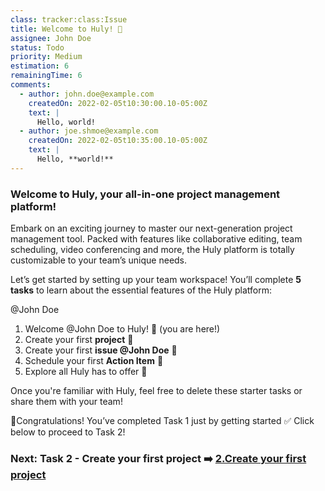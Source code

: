 ```yaml
---
class: tracker:class:Issue
title: Welcome to Huly! 🌟
assignee: John Doe
status: Todo
priority: Medium
estimation: 6
remainingTime: 6
comments:
  - author: john.doe@example.com
    createdOn: 2022-02-05t10:30:00.10-05:00Z
    text: |
      Hello, world!
  - author: joe.shmoe@example.com
    createdOn: 2022-02-05t10:35:00.10-05:00Z
    text: |
      Hello, **world!**
---
```

### **Welcome to Huly, your all-in-one project management platform!** 

Embark on an exciting journey to master our next-generation project management tool. Packed with features like collaborative editing, team scheduling, video conferencing and more, the Huly platform is totally customizable to your team’s unique needs.

Let’s get started by setting up your team workspace! You’ll complete **5 tasks** to learn about the essential features of the Huly platform:

@John Doe

1. Welcome @John Doe to Huly! 🌟 (you are here!)
2. Create your first **project** 📌
3. Create your first **issue @John Doe** 📝
4. Schedule your first **Action Item** 📆
5. Explore all Huly has to offer 🚀

Once you're familiar with Huly, feel free to delete these starter tasks or share them with your team!

🎉Congratulations! You’ve completed Task 1 just by getting started ✅ Click below to proceed to Task 2!

### Next: Task 2 - Create your first project ➡️ [2.Create your first project](1.Welcome%20to%20Huly/2.Create%20your%20first%20project.md)
